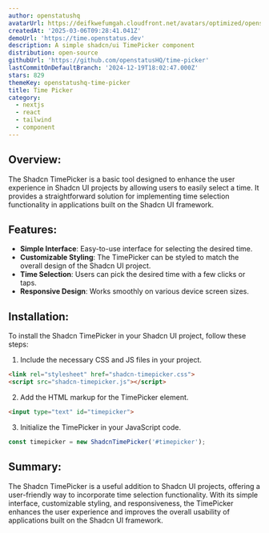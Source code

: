 ```yaml
---
author: openstatushq
avatarUrl: https://deifkwefumgah.cloudfront.net/avatars/optimized/openstatushq-time-picker-avatar-128.webp
createdAt: '2025-03-06T09:28:41.041Z'
demoUrl: 'https://time.openstatus.dev'
description: A simple shadcn/ui TimePicker component
distribution: open-source
githubUrl: 'https://github.com/openstatusHQ/time-picker'
lastCommitOnDefaultBranch: '2024-12-19T18:02:47.000Z'
stars: 829
themeKey: openstatushq-time-picker
title: Time Picker
category:
  - nextjs
  - react
  - tailwind
  - component
---
```

## Overview:
The Shadcn TimePicker is a basic tool designed to enhance the user experience in Shadcn UI projects by allowing users to easily select a time. It provides a straightforward solution for implementing time selection functionality in applications built on the Shadcn UI framework.

## Features:
- **Simple Interface**: Easy-to-use interface for selecting the desired time.
- **Customizable Styling**: The TimePicker can be styled to match the overall design of the Shadcn UI project.
- **Time Selection**: Users can pick the desired time with a few clicks or taps.
- **Responsive Design**: Works smoothly on various device screen sizes.

## Installation:
To install the Shadcn TimePicker in your Shadcn UI project, follow these steps:
1. Include the necessary CSS and JS files in your project.
```html
<link rel="stylesheet" href="shadcn-timepicker.css">
<script src="shadcn-timepicker.js"></script>
```
2. Add the HTML markup for the TimePicker element.
```html
<input type="text" id="timepicker">
```
3. Initialize the TimePicker in your JavaScript code.
```javascript
const timepicker = new ShadcnTimePicker('#timepicker');
```

## Summary:
The Shadcn TimePicker is a useful addition to Shadcn UI projects, offering a user-friendly way to incorporate time selection functionality. With its simple interface, customizable styling, and responsiveness, the TimePicker enhances the user experience and improves the overall usability of applications built on the Shadcn UI framework.
